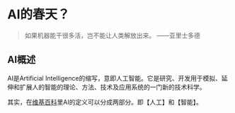 # AI的春天？
> 如果机器能干很多活，岂不能让人类解放出来。
                               ——亚里士多德
## AI概述

AI是Artificial Intelligence的缩写，意即人工智能。它是研究、开发用于模拟、延伸和扩展人的智能的理论、方法、技术及应用系统的一门新的技术科学。

其实，在[维基百科](https://zh.wikipedia.org/wiki/%E4%BA%BA%E5%B7%A5%E6%99%BA%E8%83%BD)里AI的定义可以分成两部分。即【人工】和【智能】。

